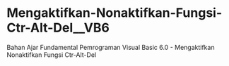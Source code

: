 # Mengaktifkan-Nonaktifkan-Fungsi-Ctr-Alt-Del__VB6
Bahan Ajar Fundamental Pemrograman Visual Basic 6.0 - Mengaktifkan Nonaktifkan Fungsi Ctr-Alt-Del
